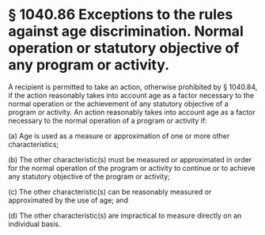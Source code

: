 # § 1040.86   Exceptions to the rules against age discrimination. Normal operation or statutory objective of any program or activity.

A recipient is permitted to take an action, otherwise prohibited by § 1040.84, if the action reasonably takes into account age as a factor necessary to the normal operation or the achievement of any statutory objective of a program or activity. An action reasonably takes into account age as a factor necessary to the normal operation of a program or activity if:


(a) Age is used as a measure or approximation of one or more other characteristics;


(b) The other characteristic(s) must be measured or approximated in order for the normal operation of the program or activity to continue or to achieve any statutory objective of the program or activity;


(c) The other characteristic(s) can be reasonably measured or approximated by the use of age; and


(d) The other characteristic(s) are impractical to measure directly on an individual basis.




